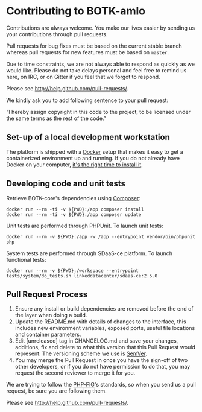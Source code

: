 # Contributing to BOTK-amlo #

Contributions are always welcome. You make our lives easier by
sending us your contributions through pull requests.

Pull requests for bug fixes must be based on the current stable branch whereas
pull requests for new features must be based on `master`.

Due to time constraints, we are not always able to respond as quickly as we
would like. Please do not take delays personal and feel free to remind us here,
on IRC, or on Gitter if you feel that we forgot to respond.

Please see http://help.github.com/pull-requests/.

We kindly ask you to add following sentence to your pull request:

“I hereby assign copyright in this code to the project, to be licensed under the same terms as the rest of the code.”

## Set-up of a local development workstation

The platform is shipped with a [Docker](https://docker.com) setup that makes it easy to get a containerized environment up and running. 
If you do not already have Docker on your computer, 
[it's the right time to install it](https://docs.docker.com/install/). 


## Developing code and unit tests

Retrieve BOTK-core's dependencies using [Composer](http://getcomposer.org/):

	docker run --rm -ti -v ${PWD}:/app composer install
	docker run --rm -ti -v ${PWD}:/app composer update


Unit tests are performed through PHPUnit. To launch unit tests:

	docker run --rm -v ${PWD}:/app -w /app --entrypoint vendor/bin/phpunit php


System tests are performed through SDaaS-ce platform. To launch functional tests:

	docker run --rm -v ${PWD}:/workspace --entrypoint tests/system/do_tests.sh linkeddatacenter/sdaas-ce:2.5.0



## Pull Request Process

1. Ensure any install or build dependencies are removed before the end of the layer when doing a 
   build.
2. Update the README.md with details of changes to the interface, this includes new environment 
   variables, exposed ports, useful file locations and container parameters.
3. Edit [unreleased] tag in CHANGELOG.md and save your changes, additions, fix and delete to what this version that this
   Pull Request would represent. The versioning scheme we use is [SemVer](http://semver.org/).
4. You may merge the Pull Request in once you have the sign-off of two other developers, or if you 
   do not have permission to do that, you may request the second reviewer to merge it for you.

We are trying to follow the [PHP-FIG](http://www.php-fig.org)'s standards, so
when you send us a pull request, be sure you are following them.

Please see http://help.github.com/pull-requests/.

